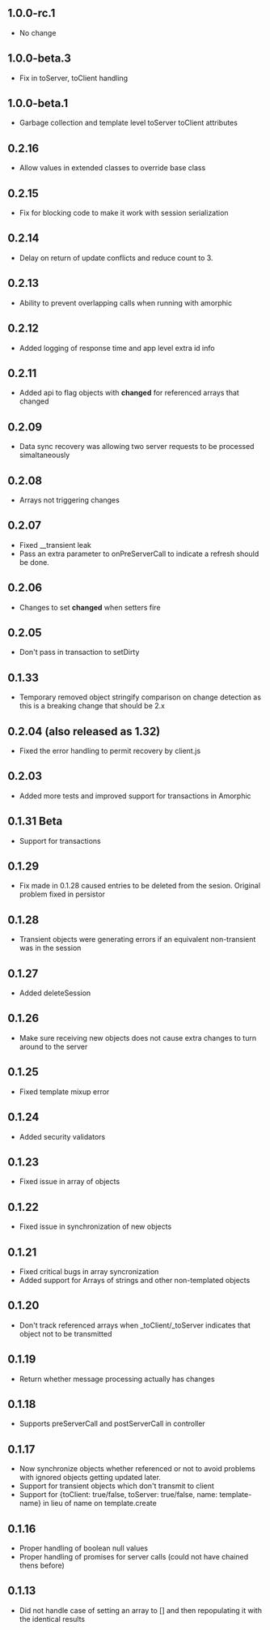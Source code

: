 ## 1.0.0-rc.1
* No change
## 1.0.0-beta.3
* Fix in toServer, toClient handling
## 1.0.0-beta.1
* Garbage collection and template level toServer toClient attributes
## 0.2.16
* Allow values in extended classes to override base class
## 0.2.15
* Fix for blocking code to make it work with session serialization
## 0.2.14
* Delay on return of update conflicts and reduce count to 3.
## 0.2.13
* Ability to prevent overlapping calls when running with amorphic 
## 0.2.12
* Added logging of response time and app level extra id info
## 0.2.11
* Added api to flag objects with __changed__ for referenced arrays that changed 
## 0.2.09
* Data sync recovery was allowing two server requests to be processed simaltaneously
## 0.2.08
* Arrays not triggering changes
## 0.2.07
* Fixed __transient leak
* Pass an extra parameter to onPreServerCall to indicate a refresh should be done.
## 0.2.06
* Changes to set __changed__ when setters fire
## 0.2.05
* Don't pass in transaction to setDirty
## 0.1.33
* Temporary removed object stringify comparison on change detection as this is a breaking change that should be 2.x 
## 0.2.04 (also released as 1.32)
* Fixed the error handling to permit recovery by client.js
## 0.2.03
* Added more tests and improved support for transactions in Amorphic
## 0.1.31 Beta
* Support for transactions
## 0.1.29
* Fix made in 0.1.28 caused entries to be deleted from the sesion.  Original problem fixed in persistor
## 0.1.28
* Transient objects were generating errors if an equivalent non-transient was in the session
## 0.1.27
* Added deleteSession
## 0.1.26
* Make sure receiving new objects does not cause extra changes to turn around to the server
## 0.1.25
* Fixed template mixup error
## 0.1.24
* Added security validators
## 0.1.23
* Fixed issue in array of objects
## 0.1.22
* Fixed issue in synchronization of new objects
## 0.1.21
* Fixed critical bugs in array syncronization
* Added support for Arrays of strings and other non-templated objects
## 0.1.20
* Don't track referenced arrays when _toClient/_toServer indicates that object not to be transmitted
## 0.1.19
* Return whether message processing actually has changes
## 0.1.18
* Supports preServerCall and postServerCall in controller
## 0.1.17
* Now synchronize objects whether referenced or not to avoid problems with ignored objects getting updated later.
* Support for transient objects which don't transmit to client
* Support for {toClient: true/false, toServer: true/false, name: template-name} in lieu of name on template.create
## 0.1.16
* Proper handling of boolean null values
* Proper handling of promises for server calls (could not have chained thens before) 
## 0.1.13
* Did not handle case of setting an array to [] and then repopulating it with the identical results
